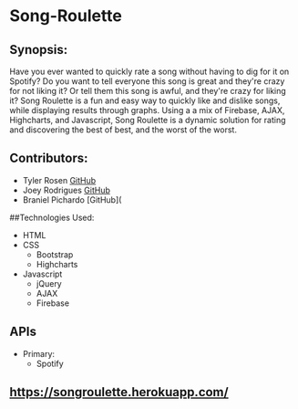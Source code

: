 # Song-Roulette

## Synopsis:

Have you ever wanted to quickly rate a song without having to dig for it on Spotify? Do you want to tell everyone this song is great and they're crazy for not liking it? Or tell them this song is awful, and they're crazy for liking it? Song Roulette is a fun and easy way to quickly like and dislike songs, while displaying results through graphs. Using a a mix of Firebase, AJAX, Highcharts, and Javascript, Song Roulette is a dynamic solution for rating and discovering the best of best, and the worst of the worst.

## Contributors:

* Tyler Rosen [GitHub](https://github.com/TylerRosen)
* Joey Rodrigues [GitHub](https://github.com/Joeyrodrigues92)
* Braniel Pichardo [GitHub](

##Technologies Used:

* HTML
* CSS
  * Bootstrap
  * Highcharts
* Javascript
  * jQuery
  * AJAX
  * Firebase
  
 ## APIs
 
* Primary:
  * Spotify
  


## https://songroulette.herokuapp.com/
